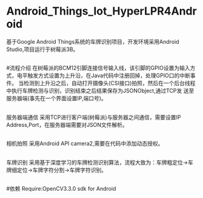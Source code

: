 # Android_Things_Iot_HyperLPR4Android
基于Google Android Things系统的车牌识别项目，开发环境采用Android Studio,项目运行于树莓派3B。 

##
#流程介绍
在树莓派的BCM12引脚连接信号输入线，该引脚的GPIO设置为输入方式，电平触发方式设置为上升沿，在Java代码中注册回掉，处理GPIO口的中断事件。
当检测到上升沿之后，自动打开摄像头(CSI接口)拍照，然后在一个后台线程中执行车牌检测与识别，识别结束之后结果保存为JSONObject,通过TCP发
送至服务器端(事先在一个界面设置IP,端口号)。

##
服务器端通信
采用TCP进行客户端(树莓派)与服务器之间通信，需要设置IP Address,Port，在服务器端需要对JSON文件解析。
##
相机拍照
采用Android API camera2,需要在代码中添加动态授权。
##
车牌识别
采用基于深度学习的车牌检测识别算法，流程大致为：车牌粗定位->车牌细定位->车牌字符分割->车牌字符识别。

##
#依赖
Require:OpenCV3.3.0 sdk for Android


